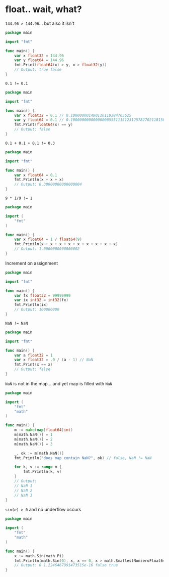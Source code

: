 # float.. wait, what?

`144.96 > 144.96`... but also it isn't
```go
package main

import "fmt"

func main() {
	var x float32 = 144.96
	var y float64 = 144.96
	fmt.Print(float64(x) > y, x > float32(y))
	// Output: true false
}
```

`0.1 != 0.1`
```go
package main

import "fmt"

func main() {
	var x float32 = 0.1 // 0.100000001490116119384765625
	var y float64 = 0.1 // 0.1000000000000000055511151231257827021181583404541015625
	fmt.Print(float64(x) == y)
	// Output: false
}
```

`0.1 + 0.1 + 0.1 != 0.3`
```go
package main

import "fmt"

func main() {
	var x float64 = 0.1
	fmt.Println(x + x + x)
	// Output: 0.30000000000000004
}
```

`9 * 1/9 != 1`
```go
package main

import (
	"fmt"
)

func main() {
	var x float64 = 1 / float64(9)
	fmt.Println(x + x + x + x + x + x + x + x + x)
	// Output: 1.0000000000000002
}
```

Increment on assignment
```go
package main

import "fmt"

func main() {
	var fx float32 = 99999999
	var ix int32 = int32(fx)
	fmt.Println(ix)
	// Output: 100000000
}
```

`NaN != NaN`
```go
package main

import "fmt"

func main() {
	var a float32 = 1
	var x float32 = .0 / (a - 1) // NaN
	fmt.Print(x == x)
	// Output: false
}
```

`NaN` is not in the map... and yet map is filled with `NaN`
```go
package main

import (
	"fmt"
	"math"
)

func main() {
	m := make(map[float64]int)
	m[math.NaN()] = 1
	m[math.NaN()] = 2
	m[math.NaN()] = 3

	_, ok := m[math.NaN()]
	fmt.Println("does map contain NaN?", ok) // false, NaN != NaN

	for k, v := range m {
		fmt.Println(k, v)
	}
	// Output:
	// NaN 1
	// NaN 2
	// NaN 3
}
```

`sin(𝜋) > 0` and no underflow occurs
```go
package main

import (
	"fmt"
	"math"
)

func main() {
	x := math.Sin(math.Pi)
	fmt.Println(math.Sin(0), x, x == 0, x > math.SmallestNonzeroFloat64)
	// Output: 0 1.2246467991473515e-16 false true
}
```
